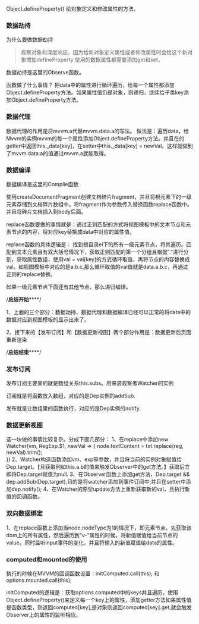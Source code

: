 Object.defineProperty()    给对象定义和修改属性的方法。


### 数据劫持
为什么要做数据劫持
> 观察对象和深度响应，因为给新对象定义属性或者修改属性时会给这个新对象增加defineProperty
> 使用的数据属性都需要添加get和set，

数据劫持是这里的Observe函数。

函数做了什么事情？
	把data中的属性进行循环遍历，给每一个属性都添加Object.defineProperty方法。如果属性值仍是对象，则递归，继续给子类key添加Object.defineProperty方法。




### 数据代理
数据代理的作用是将mvvm.a代替mvvm.data.a的写法。
做法是：遍历data，给Mvvm的实例mvvm的每一个属性添加Object.defineProperty方法。并且在的getter中返回this._data[key]，在setter中this._data[key] = newVal。这样就做到了mvvm.data.a的值通过mvvm.a就能取得。





### 数据编译

数据编译是这里的Compile函数

使用createDocumentFragment创建文档碎片fragment，并且将根元素下的一级元素存储到文档碎片数组中。将fragment作为参数传入替换函数replace函数中。并且将碎片文档插入到body后面。

replace函数要做的事情就是：通过正则匹配的方式将视图模板中的文本节点和元素节点的内容，将对应key替换成data中对应的属性值。

replace函数的具体逻辑是：
找到根目录el下的所有一级元素节点，将其遍历。匹配到文本元素且有双大括号情况下，获取正则匹配的第一个分组且根据"."进行分割，获取属性数组，使用val = val[key]的方式循环取值，再将节点的内容替换成val。如视图模板中对应的是a.b.c,那么循环取值的val值就是data.a.b.c，再通过正则的replace替换。

如果一级元素节点下面还有其他节点，那么递归编译。


/**************************************总结开始******************************************/

1、上面的三个部分：数据劫持、数据代理和数据编译已经可以正常的将data中的数据对应到视图模板的显示出来了。

2、接下来的【发布订阅】和【数据更新视图】两个部分作用是：数据更新后页面重新渲染

/**************************************总结结束******************************************/


### 发布订阅
发布订阅主要靠的就是数组关系this.subs。用来装观察者Watcher的实例

订阅就是将函数放入数组，对应的是Dep实例的addSub.

发布就是让数组里的函数执行，对应的是Dep实例的notify.




### 数据更新视图
这一块做的事情比较复杂。分成下面几部分：
1、在replace中添加new Watcher(vm, RegExp.$1, newVal => {
	node.textContent = txt.replace(reg, newVal).trim();   
})
2、Watcher构造函数添加vm、exp等参数，并且将当前的实例对象赋值给Dep.target。【且获取例如this.a.b的值来触发Observer中的get方法。】获取后立即将Dep.target赋值为null.
3、在Observer函数上添加get方法，Dep.target && dep.addSub(Dep.target),目的是将watcher添加到事件订阅中;并且在setter中添加dep.notify();
4、在Watcher的原型update方法上重新获取新的val，且执行新值的回调函数。


### 双向数据绑定
1、在replace函数上添加当node.nodeType为1的情况下，即元素节点。先获取该dom上的所有属性，然后遍历到"v-"属性的时候，将新值赋值给当前节点的value。同时监听input事件的变化，并且将输入的新值赋值给data的属性。




### computed和mounted的使用
执行的时候在MVVM的回调函数设置：initComputed.call(this); 和options.mounted.call(this); 

initComputed的逻辑是：获取options.computed中的keys并且遍历，使用Object.defineProperty()来定义每一个key上的属性，添加getter方法如果属性值是函数类型，则返回computed[key],是对象则返回computed[key].get,就会触发Observer上的属性的监听相应。
